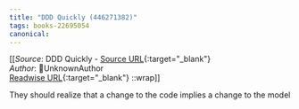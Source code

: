 ```yaml
---
title: "DDD Quickly (446271382)"
tags: books-22695054
canonical: 
---
```


[[_Source_: DDD Quickly - [Source URL](){:target="_blank"}<br>
_Author_: UnknownAuthor<br>
[Readwise URL](https://readwise.io/open/446271382){:target="_blank"}
::wrap]]

They should realize that a change to the code implies a change to the model
